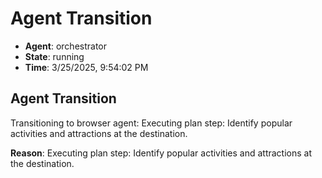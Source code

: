 # Agent Transition

- **Agent**: orchestrator
- **State**: running
- **Time**: 3/25/2025, 9:54:02 PM

## Agent Transition

Transitioning to browser agent: Executing plan step: Identify popular activities and attractions at the destination.

**Reason**: Executing plan step: Identify popular activities and attractions at the destination.

